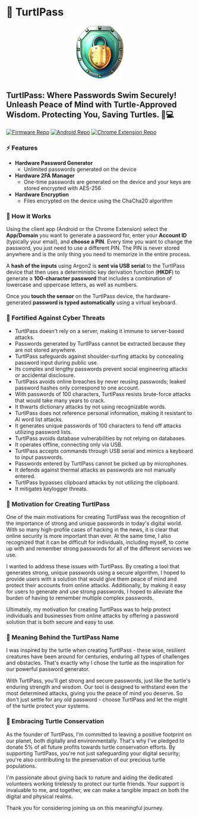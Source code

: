 # 🐢 TurtlPass

<div align="center">

<img src="https://raw.githubusercontent.com/TurtlPass/turtlpass-firmware-arduino/main/assets/icon.png" alt="" width="128">

</div>

## TurtlPass: Where Passwords Swim Securely! Unleash Peace of Mind with Turtle-Approved Wisdom. Protecting You, Saving Turtles. 🐢💻

[![Firmware Repo](https://img.shields.io/github/v/release/TurtlPass/turtlpass-firmware-arduino?color=blue\&label=Arduino%20Firmware\&logo=arduino)](https://github.com/TurtlPass/turtlpass-firmware-arduino) [![Android Repo](https://img.shields.io/github/v/release/TurtlPass/turtlpass-android?color=blue\&label=Android%20App\&logo=android)](https://github.com/TurtlPass/turtlpass-android) [![Chrome Extension Repo](https://img.shields.io/github/v/release/TurtlPass/turtlpass-chrome-extension?color=blue\&label=Chrome%20Extension\&logo=googlechrome)](https://github.com/TurtlPass/turtlpass-chrome-extension)

### ⚡ Features

* **Hardware Password Generator**
  * Unlimited passwords generated on the device
* **Hardware 2FA Manager**
  * One-time passwords are generated on the device and your keys are stored encrypted with AES-256
* **Hardware Encryption**
  * Files encrypted on the device using the ChaCha20 algorithm

### 🚀 How it Works

Using the client app (Android or the Chrome Extension) select the **App/Domain** you want to generate a password for, enter your **Account ID** (typically your email), and **choose a PIN**. Every time you want to change the password, you just need to use a different PIN. The PIN is never stored anywhere and is the only thing you need to memorize in the entire process.

A **hash of the inputs** using Argon2 is **sent via USB serial** to the TurtlPass device that then uses a deterministic key derivation function (**HKDF**) to generate a **100-character password** that includes a combination of lowercase and uppercase letters, as well as numbers.

Once you **touch the sensor** on the TurtlPass device, the hardware-generated **password is typed automatically** using a virtual keyboard.

### 🏰 Fortified Against Cyber Threats

* TurtlPass doesn't rely on a server, making it immune to server-based attacks.
* Passwords generated by TurtlPass cannot be extracted because they are not stored anywhere.
* TurtlPass safeguards against shoulder-surfing attacks by concealing password input during public use.
* Its complex and lengthy passwords prevent social engineering attacks or accidental disclosure.
* TurtlPass avoids online breaches by never reusing passwords; leaked password hashes only correspond to one account.
* With passwords of 100 characters, TurtlPass resists brute-force attacks that would take many years to crack.
* It thwarts dictionary attacks by not using recognizable words.
* TurtlPass does not reference personal information, making it resistant to AI word list attacks.
* It generates unique passwords of 100 characters to fend off attacks utilizing password lists.
* TurtlPass avoids database vulnerabilities by not relying on databases.
* It operates offline, connecting only via USB.
* TurtlPass accepts commands through USB serial and mimics a keyboard to input passwords.
* Passwords entered by TurtlPass cannot be picked up by microphones.
* It defends against thermal attacks as passwords are not manually entered.
* TurtlPass bypasses clipboard attacks by not utilizing the clipboard.
* It mitigates keylogger threats.

### 💪 Motivation for Creating TurtlPass

One of the main motivations for creating TurtlPass was the recognition of the importance of strong and unique passwords in today's digital world. With so many high-profile cases of hacking in the news, it is clear that online security is more important than ever. At the same time, I also recognized that it can be difficult for individuals, including myself, to come up with and remember strong passwords for all of the different services we use.

I wanted to address these issues with TurtlPass. By creating a tool that generates strong, unique passwords using a secure algorithm, I hoped to provide users with a solution that would give them peace of mind and protect their accounts from online attacks. Additionally, by making it easy for users to generate and use strong passwords, I hoped to alleviate the burden of having to remember multiple complex passwords.

Ultimately, my motivation for creating TurtlPass was to help protect individuals and businesses from online attacks by offering a password solution that is both secure and easy to use.

### 🐢 Meaning Behind the TurtlPass Name

I was inspired by the turtle when creating TurtlPass - these wise, resilient creatures have been around for centuries, enduring all types of challenges and obstacles. That's exactly why I chose the turtle as the inspiration for our powerful password generator.

With TurtlPass, you'll get strong and secure passwords, just like the turtle's enduring strength and wisdom. Our tool is designed to withstand even the most determined attacks, giving you the peace of mind you deserve. So don't just settle for any old password - choose TurtlPass and let the might of the turtle protect your systems.

### 💚 Embracing Turtle Conservation

As the founder of TurtlPass, I'm committed to leaving a positive footprint on our planet, both digitally and environmentally. That's why I've pledged to donate 5% of all future profits towards turtle conservation efforts. By supporting TurtlPass, you're not just safeguarding your digital security; you're also contributing to the preservation of our precious turtle populations.

I'm passionate about giving back to nature and aiding the dedicated volunteers working tirelessly to protect our turtle friends. Your support is invaluable to me, and together, we can make a tangible impact on both the digital and physical realms.

Thank you for considering joining us on this meaningful journey.
